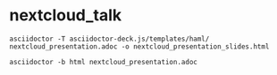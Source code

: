 # nextcloud_talk

`asciidoctor -T asciidoctor-deck.js/templates/haml/ nextcloud_presentation.adoc -o nextcloud_presentation_slides.html`

`asciidoctor -b html nextcloud_presentation.adoc`
